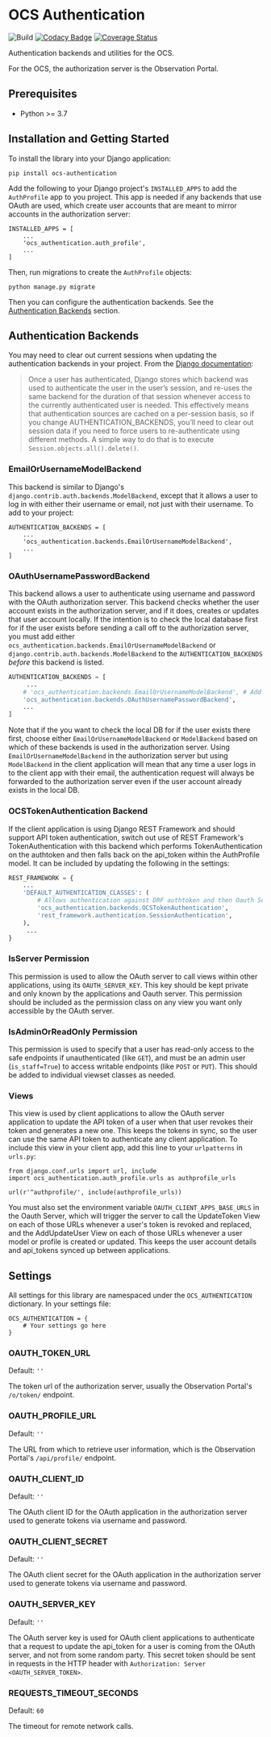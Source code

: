 # OCS Authentication

![Build](https://github.com/observatorycontrolsystem/ocs-authentication/workflows/Build/badge.svg)
[![Codacy Badge](https://app.codacy.com/project/badge/Grade/fbba450da5394be0bd626918bbc28788)](https://www.codacy.com/gh/observatorycontrolsystem/ocs-authentication/dashboard?utm_source=github.com&amp;utm_medium=referral&amp;utm_content=observatorycontrolsystem/ocs-authentication&amp;utm_campaign=Badge_Grade)
[![Coverage Status](https://coveralls.io/repos/github/observatorycontrolsystem/ocs-authentication/badge.svg)](https://coveralls.io/github/observatorycontrolsystem/ocs-authentication)

Authentication backends and utilities for the OCS.

For the OCS, the authorization server is the Observation Portal.

## Prerequisites

- Python >= 3.7

## Installation and Getting Started

To install the library into your Django application:
```
pip install ocs-authentication
```

Add the following to your Django project's `INSTALLED_APPS` to add the `AuthProfile` app to you project. This app is needed if any backends that use OAuth are used, which create user accounts that are meant to mirror accounts in the authorization server:

```
INSTALLED_APPS = [
    ...
    'ocs_authentication.auth_profile',
    ...
]
```
Then, run migrations to create the `AuthProfile` objects:
```
python manage.py migrate
```

Then you can configure the authentication backends. See the [Authentication Backends](#authentication-backends) section.

## Authentication Backends

You may need to clear out current sessions when updating the authentication backends in your project. From the [Django documentation](https://docs.djangoproject.com/en/3.2/topics/auth/customizing/#specifying-authentication-backends):

> Once a user has authenticated, Django stores which backend was used to authenticate the user in the user’s session, and re-uses the same backend for the duration of that session whenever access to the currently authenticated user is needed. This effectively means that authentication sources are cached on a per-session basis, so if you change AUTHENTICATION_BACKENDS, you’ll need to clear out session data if you need to force users to re-authenticate using different methods. A simple way to do that is to execute `Session.objects.all().delete()`.

### EmailOrUsernameModelBackend

This backend is similar to Django's `django.contrib.auth.backends.ModelBackend`, except that it allows a user to log in with either their username or email, not just with their username. To add to your project:
```
AUTHENTICATION_BACKENDS = [
    ...
    'ocs_authentication.backends.EmailOrUsernameModelBackend',
    ...
]
```

### OAuthUsernamePasswordBackend

This backend allows a user to authenticate using username and password with the OAuth authorization server. This backend checks whether the user account exists in the authorization server, and if it does, creates or updates that user account locally. If the intention is to check the local database first for if the user exists before sending a call off to the authorization server, you must add either `ocs_authentication.backends.EmailOrUsernameModelBackend` or `django.contrib.auth.backends.ModelBackend` to the `AUTHENTICATION_BACKENDS` *before* this backend is listed.

```python
AUTHENTICATION_BACKENDS = [
     ...
    # 'ocs_authentication.backends.EmailOrUsernameModelBackend', # Add this to check local DB first
    'ocs_authentication.backends.OAuthUsernamePasswordBackend',
    ...
]
```

Note that if the you want to check the local DB for if the user exists there first, choose either `EmailOrUsernameModelBackend` or `ModelBackend` based on which of these backends is used in the authorization server. Using `EmailOrUsernameModelBackend` in the authorization server but using `ModelBackend` in the client application will mean that any time a user logs in to the client app with their email, the authentication request will always be forwarded to the authorization server even if the user account already exists in the local DB.

### OCSTokenAuthentication Backend

If the client application is using Django REST Framework and should support API token authentication, switch out use of REST Framework's TokenAuthentication with this backend which performs TokenAuthentication on the authtoken and then falls back on the api_token within the AuthProfile model. It can be included by updating the following in the settings:

```python
REST_FRAMEWORK = {
    ...
    'DEFAULT_AUTHENTICATION_CLASSES': (
        # Allows authentication against DRF authtoken and then Oauth Server's api_token
        'ocs_authentication.backends.OCSTokenAuthentication',
        'rest_framework.authentication.SessionAuthentication',
    ),
     ...
}
```

### IsServer Permission

This permission is used to allow the OAuth server to call views within other applications, using its `OAUTH_SERVER_KEY`. This key should be kept private and only known by the applications and Oauth server. This permission should be included as the permission class on any view you want only accessible by the OAuth server.

### IsAdminOrReadOnly Permission

This permission is used to specify that a user has read-only access to the safe endpoints if unauthenticated (like `GET`), and must be an admin user (`is_staff=True`) to access writable endpoints (like `POST` or `PUT`). This should be added to individual viewset classes as needed.

### Views

This view is used by client applications to allow the OAuth server application to update the API token of a user when that user revokes their token and generates a new one. This keeps the tokens in sync, so the user can use the same API token to authenticate any client application. To include this view in your client app, add this line to your `urlpatterns` in `urls.py`:

```
from django.conf.urls import url, include
import ocs_authentication.auth_profile.urls as authprofile_urls

url(r'^authprofile/', include(authprofile_urls))
```

You must also set the environment variable `OAUTH_CLIENT_APPS_BASE_URLS` in the Oauth Server, which will trigger the server to call the UpdateToken View on each of those URLs whenever a user's token is revoked and replaced, and the AddUpdateUser View on each of those URLs whenever a user model or profile is created or updated. This keeps the user account details and api_tokens synced up between applications.

## Settings

All settings for this library are namespaced under the `OCS_AUTHENTICATION` dictionary. In your settings file:
```
OCS_AUTHENTICATION = {
    # Your settings go here
}
```

### OAUTH_TOKEN_URL
Default: `''`

The token url of the authorization server, usually the Observation Portal's `/o/token/` endpoint.

### OAUTH_PROFILE_URL
Default: `''`

The URL from which to retrieve user information, which is the Observation Portal's `/api/profile/` endpoint.

### OAUTH_CLIENT_ID
Default: `''`

The OAuth client ID for the OAuth application in the authorization server used to generate tokens via username and password.

### OAUTH_CLIENT_SECRET
Default: `''`

The OAuth client secret for the OAuth application in the authorization server used to generate tokens via username and password.

### OAUTH_SERVER_KEY
Default: `''`

The OAuth server key is used for OAuth client applications to authenticate that a request to update the api_token for a user is coming from the OAuth server, and not from some random party. This secret token should be sent in requests in the HTTP header with `Authorization: Server <OAUTH_SERVER_TOKEN>`.

### REQUESTS_TIMEOUT_SECONDS
Default: `60`

The timeout for remote network calls.
